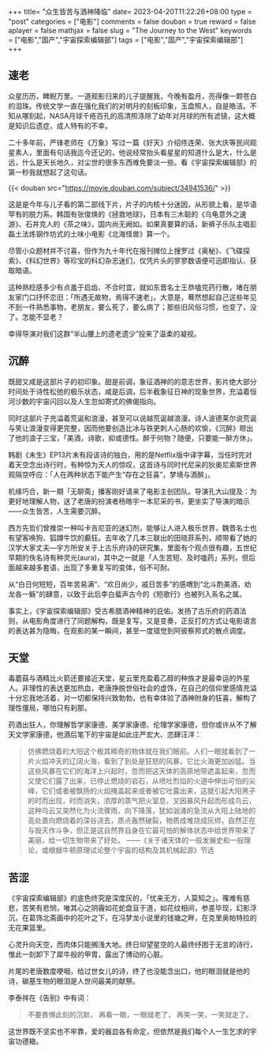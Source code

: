 +++
title= "众生皆苦与酒神降临"
date= 2023-04-20T11:22:26+08:00
type = "post"
categories = ["电影"]
comments = false
douban = true
reward = false
aplayer = false
mathjax = false
slug = "The Journey to the West"
keywords = ["电影","国产","宇宙探索编辑部"]
tags = ["电影","国产","宇宙探索编辑部"]
+++

## 速老

众星历历，睥睨万里。一道观影归来的儿子提醒我，今晚有盈月，亮得像一颗苍白的泪珠。传统文学一直在强化我们的对明月的刻板印象，玉盘照人，自是皓洁。不知从哪刻起，NASA月球千疮百孔的高清照涤除了幼年对月球的所有滤镜，这大概是知识后遗症，成人特有的不幸。

二十多年前，严锋老师在《万象》写过一篇《好天》介绍佟连荣、张大庆等民间观星素人，里面有句话我迄今还记的，他说经常抬头看星星的知道什么是大，什么是远，什么是天长地久，对尘世的很多东西难免要淡一些。看《宇宙探索编辑部》的第一秒我就想起了这句话。

<!--more-->

{{< douban src="https://movie.douban.com/subject/34941536/" >}}

这是是今年与儿子看的第二部线下片，片子的内核十分迷因，从形貌上看，是华语罕有的脱力系。韩国有张俊焕的《拯救地球》，日本有三木聪的《乌龟意外之速游》、石井克人的《茶之味》，国内尚无阙如。如果真要算的话，新裤子乐队主唱彭磊土法炼钢作坊式的土味小电影《北海怪兽》算一个。

尽管小众题材并不讨喜，但作为九十年代在报刊摊位上搜罗过《奥秘》、《飞碟探索》、《科幻世界》等珍宝的科幻杂志迷们，仅凭片头的寥寥数语便可迅即指认、获取暗语。

这种熟稔感多少有点羞于启齿、不合时宜，就如东晋名士王恭嗑完药行散，堵在朋友家门口抒怀恋旧：「所遇无故物，焉得不速老」。大意是，蓦然想起自己这些年见不到一件熟悉事物，老朋友，要么死了，要么病了；那些旧风俗习惯，也变了，没了。怎能不显老？

幸得导演对我们这群“半山腰上的遗老遗少”投来了温柔的凝视。

##  沉醉

既甜又咸是这部片子的初印象。甜是前调，象征酒神的的意志世界，影片绝大部分时间处于诗性松弛的极乐状态，咸是后调，后半截象征日神的现象世界，充溢着恒河沙数的宇宙闪回以及人生忽如寄式的佛偈指向。

同时这部片子充溢着荒诞和浪漫，甚至可以说越荒诞越浪漫。诗人波德莱尔说荒诞与笑让浪漫变得更完整，因而他要创造比冰与铁更刺人心肠的欢愉，《沉醉》晾出了他的浪子三宝，「美酒，诗歌，抑或德性。醉于何物？随便，只要能一醉方休」。

韩剧《未生》EP13片末有段该诗的独白，用的是Netflix版中译字幕，当任时完对着天空念出诗行时，有种惊为天人的惊叹，这首诗与同时代尼采的狄奥尼索斯世界观隔空呼应：「人在两种状态下能产生“存在之狂喜”，梦境与酒醉」。

机缘巧合，新一期「无聊斋」播客刚好请来了电影主创团队。导演孔大山提及：为更好地理解人物，送了老唐的扮演者杨皓宇一本尼采的书，更坐实了导演的暗示——众生皆苦，人生需要沉醉。

西方先哲们曾推崇一种叫卡吉尼亚的迷幻剂，能够让人进入极乐世界，魏晋名士也有望客唤狗、狐蹲牛饮的癫狂。去年收了几本三联出的田晓菲系列，顺带看了她的汉学大家丈夫—宇方所安关于上古乐府诗的研究集，里面有个观点很有趣，五世纪早期的佚名诗有种灵光(aura)，其中之一就是「人生苦短、及时嗑药」系列，但后面越来越多套语，出现了多重复写的变体，俗不可耐。

从“白日何短短，百年苦易满”、“欢日尚少，戚日苦多”的感喟到“北斗酌美酒，劝龙各一觞”的肆意，以致于此后李白蜚声古今的《短歌行》也被列入系名之属。

事实上，《宇宙探索编辑部》受古希腊酒神精神的庇佑，发扬了古乐府的药酒法则，从电影角度进行了同题解构，既是复写，又是变奏，正反打的方式让电影语言的表达甚为隐晦，在观影的某一瞬间，甚至一度错觉到阿彼察邦式的散点调度。

## 天堂

毒蘑菇与酒精比火箭还要接近天堂，星云里充盈着乙醇的种族才是最幸运的外星人。非理性的表达更加热血，老唐挣脱世俗社会的虚饰，在自己的信仰里感情充溢十分忘我地活着，对一切都保持兴致勃勃，也有幸体验了酒神附身的狂喜，解构了理性僵局，哪怕只有刹那。

药酒出狂人，你理解哲学家康德、美学家康德、伦理学家康德，但你或许从不了解天文学家康德，他酒后笔下的宇宙是如此庄严宏大、恣肆汪洋：

> 仿佛燃烧着的大阳这个极其稀奇的物体就在我们眼前。人们一眼就看到了一片火焰冲天的辽阔火海，看到了到处是狂怒的风暴，它比火海更加凶猛。当这些风暴在它们的海洋上兴起时，忽而把这天体的高原地带遮盖起来，忽而又使它们露了出来，已停止燃烧的岩石，从喷吐烈焰的火道中伸出可怕的尖峰，它们或者被飘扬的火焰掩盖起来或者被它吐露出来，这就引起大阳黑子的时而出现，时而消失，浓厚的蒸气把火室息，又因暴风升起而形成鸟云，这种乌云又突然化为火流骤雨，向下降落，犹如汹涌的急流从大阳上陆地的高处直向燃烧着的深谷浇去，质点轰然破裂，物质成堆烧成灰烬，自然正在与毁灭作斗争，但正是这自然界自身在它最可怕的解体状态中给世界带来了美丽，给一切生物带来了好处。
> ——《关于诸天体的一般发展史和一般理论，或根据牛顿原理试论整个宇宙的结构及其机械起源》节选


## 苦涩

《宇宙探索编辑部》的底色终究是深度灰的，「忧来无方，人莫知之」。罹难有慈悲，苦笑有悲悯，唯其心之阴霾如花蛇盘亘于道，如花纹相间，参差毕现，幻影浮沉，在葛饰北斋画中的花叶之下，在冯梦龙小说里的钱塘之畔，在克里奥帕特拉的无花果篮里。

心灵升向天空，而肉体只能搁浅大地。终日仰望星空的人最终纾困于无言的诗行，惟此一刻卸下了犀牛般的甲胄，露出了博动的心脏。

片尾的老唐数度哽咽，给过世女儿的诗，终了也没能念出口，他的眼泪就是他的诗，碳基生物的眼泪是人世间最美的献祭。

李泰祥在《告别》中有词：

> 不要畏惧此刻的沉默，
> 再看一眼，一眼就老了，
> 再笑一笑，一笑就走了。

这世界既不坚实也不牢靠，爱的器皿各有命定，但依然是我们每个人一生乞求的宇宙功德箱。
